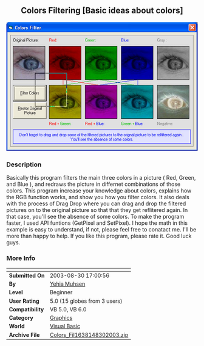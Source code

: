 ﻿<div align="center">

## Colors Filtering \[Basic ideas about colors\]

<img src="PIC200383017749364.jpg">
</div>

### Description

Basically this program filters the main three colors in a picture ( Red, Green, and Blue ), and redraws the picture in differnet combinations of those colors. This program increase your knowledge about colors, explains how the RGB function works, and show you how you filter colors. It also deals with the process of Drag Drop where you can drag and drop the filtered pictures on to the original picture so that that they get reflitered again. In that case, you'll see the absence of some colors. To make the program faster, I used API funtions (GetPixel and SetPixel). I hope the math in this example is easy to understand, if not, please feel free to conatact me. I'll be more than happy to help. If you like this program, please rate it. Good luck guys.
 
### More Info
 


<span>             |<span>
---                |---
**Submitted On**   |2003-08-30 17:00:56
**By**             |[Yehia Muhsen](https://github.com/Planet-Source-Code/PSCIndex/blob/master/ByAuthor/yehia-muhsen.md)
**Level**          |Beginner
**User Rating**    |5.0 (15 globes from 3 users)
**Compatibility**  |VB 5\.0, VB 6\.0
**Category**       |[Graphics](https://github.com/Planet-Source-Code/PSCIndex/blob/master/ByCategory/graphics__1-46.md)
**World**          |[Visual Basic](https://github.com/Planet-Source-Code/PSCIndex/blob/master/ByWorld/visual-basic.md)
**Archive File**   |[Colors\_Fil1638148302003\.zip](https://github.com/Planet-Source-Code/yehia-muhsen-colors-filtering-basic-ideas-about-colors__1-47655/archive/master.zip)








